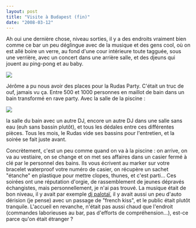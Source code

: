 ```yaml
---
layout: post
title: "Visite à Budapest (fin)"
date: "2008-03-12"
---
```


Ah oui une dernière chose, niveau sorties, il y a des endroits vraiment bien comme ce bar un peu déglingue avec de la musique et des gens cool, où on est allé boire un verre, au fond d'une cour intérieure toute tagguée, sous une verrière, avec un concert dans une arrière salle, et des djeuns qui jouent au ping-pong et au baby.

![](/images/img_2389.jpg)

Jérôme a pu nous avoir des places pour la Rudas Party. C'était un truc de ouf, jamais vu ça. Entre 500 et 1000 personnes en maillot de bain dans un bain transformé en rave party. Avec la salle de la piscine :

![](/images/img_2427.jpg)

la salle du bain avec un autre DJ, encore un autre DJ dans une salle sans eau (euh sans bassin plutôt), et tous les dédales entre ces différentes pièces. Tous les mois, le Rudas vide ses bassins pour l'entretien, et la soirée se fait juste avant.

Concrètement, c'est un peu comme quand on va à la piscine : on arrive, on va au vestiaire, on se change et on met ses affaires dans un casier fermé à clé par le personnel des bains. Ils vous écrivent au marker sur votre bracelet waterproof votre numéro de casier, on récupère un sachet "étanche" en plastique pour mettre clopes, thunes, et c'est parti... Ces soirées ont une réputation d'orgie, de rassemblement de jeunes dépravés échangistes, mais personnellement, je n'ai pas trouvé. La musique était de bon niveau, il y avait par exemple [dj palotaï](http://www.palotai.hu/), il y avait aussi un peu d'auto dérision (je pense) avec un passage de "french kiss", et le public était plutôt tranquile. L'accueil en revanche, n'était pas aussi chaud que l'endroit (commandes laborieuses au bar, pas d'efforts de compréhension...), est-ce parce qu'on était étranger ?
